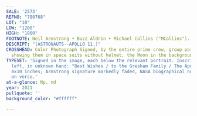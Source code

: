```yaml
---
SALE: '2573'
REFNO: "780768"
LOT: "10"
LOW: "1200"
HIGH: "1800"
FOOTNOTE: Neil Armstrong • Buzz Aldrin • Michael Collins ("MCollins").
DESCRIPT: "(ASTRONAUTS--APOLLO 11.)"
CROSSHEAD: Color Photograph Signed, by the entire prime crew, group portrait by NASA
  showing them in space suits without helmet, the Moon in the background.
TYPESET: 'Signed in the image, each below the relevant portrait. Inscribed at upper
  left, in unknown hand: "Best Wishes / to the Gresham Family / The Apollo 11 / Crew."
  8x10 inches; Armstrong signature markedly faded, NASA biographical note printed
  on verso.'
at-a-glance: Np, nd
year: 2021
pullquote: ''
background_color: "#ffffff"

---
```


